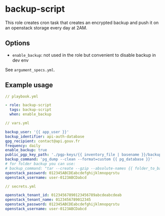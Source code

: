 # backup-script

This role creates cron task that creates an encrypted backup and push it on an openstack storage every day at 2AM.

## Options

- `enable_backup`: not used in the role but convenient to disable backup in dev env

See `argument_specs.yml`.

## Example usage

```yaml
// playbook.yml

- role: backup-script
  tags: backup-script
  when: enable_backup
```

```yaml
// vars.yml

backup_user: '{{ app_user }}'
backup_identifier: api-auth-database
gpg_recipient: contact@api.gouv.fr
frequency: daily
enable_backup: true
public_pgp_key_path: './pgp-keys/{{ inventory_file | basename }}/backup.pub.asc'
backup_command: 'pg_dump --clean --format=custom {{ pg_database }}'
# for folder backup you can use:
# backup_command: "tar --create --gzip --absolute-names {{ folder_to_backup }}
openstack_password: 012345ABCDEabcdefghijklmnopqrstu
openstack_username: user-0123ABCDabcd
```

```yaml
// secrets.yml

openstack_tenant_id: 01234567890123456789abcdeabcdeab
openstack_tenant_name: 0123456789012345
openstack_password: 012345ABCDEabcdefghijklmnopqrstu
openstack_username: user-0123ABCDabcd
```
